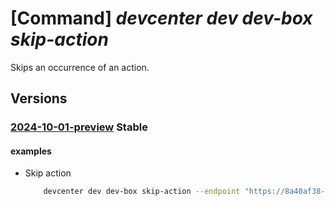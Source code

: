 # [Command] _devcenter dev dev-box skip-action_

Skips an occurrence of an action.

## Versions

### [2024-10-01-preview](/Resources/data-plane/microsoft.devcenter/L3Byb2plY3RzL3t9L3VzZXJzL3t9L2RldmJveGVzL3t9L2FjdGlvbnMve306c2tpcA==/2024-10-01-preview.xml) **Stable**

<!-- data-plane:microsoft.devcenter /projects/{}/users/{}/devboxes/{}/actions/{}:skip 2024-10-01-preview -->

#### examples

- Skip action
    ```bash
        devcenter dev dev-box skip-action --endpoint "https://8a40af38-3b4c-4672-a6a4-5e964b1870ed-contosodevcenter.centralus.devcenter.azure.com/" --project-name "DevProject" --name "myDevBox" --action-name "schedule-default" --user-id "00000000-0000-0000-0000-000000000000"
    ```
